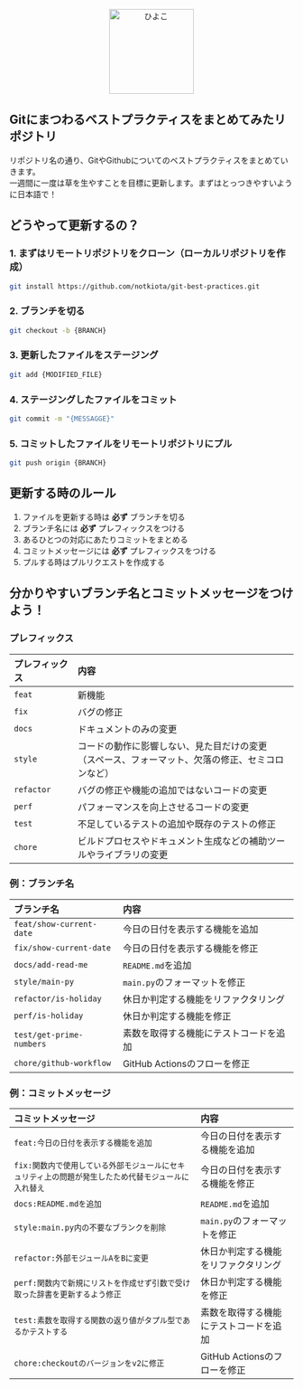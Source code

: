 <p align="center"><img width="150" src="https://cdnjs.cloudflare.com/ajax/libs/twemoji/14.0.0/svg/1f423.svg" alt="ひよこ"></p>

## Gitにまつわるベストプラクティスをまとめてみたリポジトリ
リポジトリ名の通り、GitやGithubについてのベストプラクティスをまとめていきます。  
一週間に一度は草を生やすことを目標に更新します。まずはとっつきやすいように日本語で！

## どうやって更新するの？

### 1. まずはリモートリポジトリをクローン（ローカルリポジトリを作成）

```bash
git install https://github.com/notkiota/git-best-practices.git
```

### 2. ブランチを切る

```bash
git checkout -b {BRANCH}
```

### 3. 更新したファイルをステージング

```bash
git add {MODIFIED_FILE}
```

### 4. ステージングしたファイルをコミット

```bash
git commit -m "{MESSAGGE}"
```

### 5. コミットしたファイルをリモートリポジトリにプル

```bash
git push origin {BRANCH}
```

## 更新する時のルール

1. ファイルを更新する時は **必ず** ブランチを切る 
2. ブランチ名には **必ず** プレフィックスをつける
3. あるひとつの対応にあたりコミットをまとめる
4. コミットメッセージには **必ず** プレフィックスをつける
5. プルする時はプルリクエストを作成する

## 分かりやすいブランチ名とコミットメッセージをつけよう！

### プレフィックス

| プレフィックス | 内容 |
| :- | :- |
| `feat` | 新機能 |
| `fix` | バグの修正 |
| `docs` | ドキュメントのみの変更 |
| `style` | コードの動作に影響しない、見た目だけの変更<br>（スペース、フォーマット、欠落の修正、セミコロンなど） |
| `refactor` | バグの修正や機能の追加ではないコードの変更 |
| `perf` | パフォーマンスを向上させるコードの変更 |
| `test` | 不足しているテストの追加や既存のテストの修正 |
| `chore` | ビルドプロセスやドキュメント生成などの補助ツールやライブラリの変更 |

### 例：ブランチ名

| ブランチ名 | 内容 |
| :- | :- |
| `feat/show-current-date` | 今日の日付を表示する機能を追加 |
| `fix/show-current-date` | 今日の日付を表示する機能を修正 |
| `docs/add-read-me` | `README.md`を追加 |
| `style/main-py` | `main.py`のフォーマットを修正 |
| `refactor/is-holiday` | 休日か判定する機能をリファクタリング |
| `perf/is-holiday` | 休日か判定する機能を修正 |
| `test/get-prime-numbers` | 素数を取得する機能にテストコードを追加 |
| `chore/github-workflow` | GitHub Actionsのフローを修正 |

### 例：コミットメッセージ

| コミットメッセージ | 内容 |
| :- | :- |
| `feat:今日の日付を表示する機能を追加` | 今日の日付を表示する機能を追加 |
| `fix:関数内で使用している外部モジュールにセキュリティ上の問題が発生したため代替モジュールに入れ替え` | 今日の日付を表示する機能を修正 |
| `docs:README.mdを追加` | `README.md`を追加 |
| `style:main.py内の不要なブランクを削除` | `main.py`のフォーマットを修正 |
| `refactor:外部モジュールAをBに変更` | 休日か判定する機能をリファクタリング |
| `perf:関数内で新規にリストを作成せず引数で受け取った辞書を更新するよう修正` | 休日か判定する機能を修正 |
| `test:素数を取得する関数の返り値がタプル型であるかテストする` | 素数を取得する機能にテストコードを追加 |
| `chore:checkoutのバージョンをv2に修正` | GitHub Actionsのフローを修正 |
